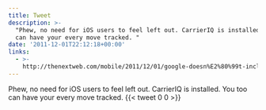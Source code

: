 ```yaml
---
title: Tweet
description: >-
  "Phew, no need for iOS users to feel left out. CarrierIQ is installed. You too
  can have your every move tracked. "
date: '2011-12-01T22:12:18+00:00'
links:
  - >-
    http://thenextweb.com/mobile/2011/12/01/google-doesn%E2%80%99t-include-carrier-iq%E2%80%99s-tracking-software-in-nexus-phones-so-why-does-apple/
---
```

Phew, no need for iOS users to feel left out. CarrierIQ is installed. You too can have your every move tracked. 
      {{< tweet 0 0 >}}
    
